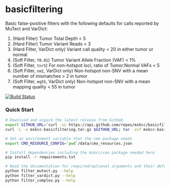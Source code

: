 # basicfiltering

Basic false-positive filters with the following defaults for calls reported by MuTect and VarDict:

1. (Hard Filter) Tumor Total Depth < 5
2. (Hard Filter) Tumor Variant Reads < 3
3. (Hard Filter, VarDict only) Variant call quality < 20 in either tumor or normal
4. (Soft Filter, `f0.01`) Tumor Variant Allele Fraction (VAF) < 1%
5. (Soft Filter, `tnr5`) For non-hotspot loci, ratio of Tumor:Normal VAFs < 5
6. (Soft Filter, `nm2`, VarDict only) Non-hotspot non-SNV with a mean number of mismatches > 2 in tumor
7. (Soft Filter, `mq55`, VarDict only) Non-hotspot non-SNV with a mean mapping quality < 55 in tumor

[![Build Status](https://travis-ci.com/mskcc/basicfiltering.svg?branch=master)](https://travis-ci.com/mskcc/basicfiltering)

### Quick Start 

```bash
# Download and unpack the latest release from GitHub
export GITHUB_URL=`curl -sL https://api.github.com/repos/mskcc/basicfiltering/releases | grep -m1 tarball_url | cut -d\" -f4`
curl -L -o mskcc-basicfiltering.tar.gz $GITHUB_URL; tar -zxf mskcc-basicfiltering.tar.gz; cd mskcc-basicfiltering-*

# Set an environment variable that the cmo package needs
export CMO_RESOURCE_CONFIG=`pwd`/data/cmo_resources.json

# Install dependencies including the mskcc/cmo package needed here
pip install -r requirements.txt

# Read the documentation for required/optional arguments and their default values
python filter_mutect.py --help
python filter_vardict.py --help
python filter_complex.py --help
```
